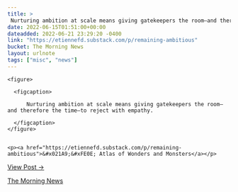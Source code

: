 ```yaml
---
title: > 
 Nurturing ambition at scale means giving gatekeepers the room—and therefore the time—to reject with empathy.
date: 2022-06-15T01:51:00+00:00
dateadded: 2022-06-21 23:29:20 -0400
link: "https://etiennefd.substack.com/p/remaining-ambitious"
bucket: The Morning News
layout: urlnote
tags: ["misc", "news"]
--- 
```




  
    
  

  
    <figure>
      
      <figcaption>
        
          Nurturing ambition at scale means giving gatekeepers the room—and therefore the time—to reject with empathy.
        
      </figcaption>
    </figure>

    
    <p><a href="https://etiennefd.substack.com/p/remaining-ambitious">&#x021A9;&#xFE0E; Atlas of Wonders and Monsters</a></p>
    
  
  <p><a href="https://themorningnews.org/p/nurturing-ambition-at-scale-means-empowering-gatekeepers">View Post &rarr;</a></p>



 <!-- end excerpt --> 
<div class='bucket'><a class='internal-link' href='/buckets/the-morning-news'>The Morning News</a></div> 
